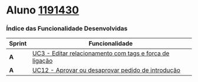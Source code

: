 **Aluno [1191430](./)**
========================

### Índice das Funcionalidade Desenvolvidas ###

| Sprint  | Funcionalidade                                                                                                                                                                      |
|---------|-------------------------------------------------------------------------------------------------------------------------------------------------------------------------------------|
|  **A**  | [UC3 - Editar relacionamento com tags e força de ligação](UC3/ProcessoEngenhariaFuncionalidade.md)                                                                                  |
|  **A**  | [UC12 - Aprovar ou desaprovar pedido de introdução](UC12/ProcessoEngenhariaFuncionalidade.md)                                                                                       |
